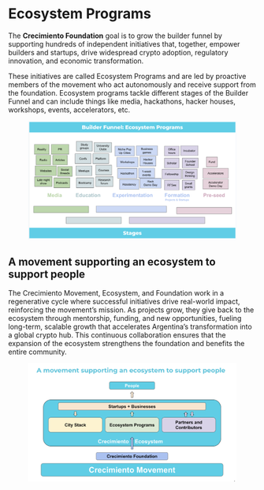 # Ecosystem Programs

The **Crecimiento Foundation** goal is to grow the builder funnel by supporting hundreds of independent initiatives that, together, empower builders and startups, drive widespread crypto adoption, regulatory innovation, and economic transformation.&#x20;

These initiatives are called Ecosystem Programs and are led by proactive members of the movement who act autonomously and receive support from the foundation. Ecosystem programs tackle different stages of the Builder Funnel and can include things like media, hackathons, hacker houses, workshops, events, accelerators, etc.

<figure><img src=".gitbook/assets/Captura de pantalla 2024-10-16 a la(s) 21.30.44.png" alt=""><figcaption></figcaption></figure>

## **A movement supporting an ecosystem to support people**

The Crecimiento Movement, Ecosystem, and Foundation work in a regenerative cycle where successful initiatives drive real-world impact, reinforcing the movement’s mission. As projects grow, they give back to the ecosystem through mentorship, funding, and new opportunities, fueling long-term, scalable growth that accelerates Argentina’s transformation into a global crypto hub. This continuous collaboration ensures that the expansion of the ecosystem strengthens the foundation and benefits the entire community.

<figure><img src=".gitbook/assets/image.png" alt=""><figcaption></figcaption></figure>

